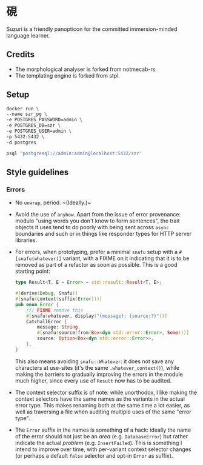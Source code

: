 # 硯

Suzuri is a friendly panopticon for the committed immersion-minded language learner.

## Credits

* The morphological analyser is forked from notmecab-rs.
* The templating engine is forked from stpl.

## Setup

``` sh
docker run \
--name szr_pg \
-e POSTGRES_PASSWORD=admin \
-e POSTGRES_DB=szr \
-e POSTGRES_USER=admin \
-p 5432:5432 \
-d postgres
```

``` sh
psql 'postgresql://admin:admin@localhost:5432/szr'
```

## Style guidelines

### Errors

* No `unwrap`, period. ~(Ideally.)~

* Avoid the use of `anyhow`. Apart from the issue of error provenance: modulo
  "using words you don't know to form sentences", the trait objects it uses tend
  to do poorly with being sent across `async` boundaries and such or in things
  like responder types for HTTP server libraries.

* For errors, when prototyping, prefer a minimal `snafu` setup with a
  `#[snafu(whatever)]` variant, with a FIXME on it indicating that it is to be
  removed as part of a refactor as soon as possible. This is a good starting
  point:

  ```rust
  type Result<T, E = Error> = std::result::Result<T, E>;

  #[derive(Debug, Snafu)]
  #[snafu(context(suffix(Error)))]
  pub enum Error {
      /// FIXME remove this
      #[snafu(whatever, display("{message}: {source:?}"))]
      CatchallError {
          message: String,
          #[snafu(source(from(Box<dyn std::error::Error>, Some)))]
          source: Option<Box<dyn std::error::Error>>,
      },
  }
  ```

  This also means avoiding `snafu::Whatever`: it does not save any characters at
  use-sites (it's the same `.whatever_context()`), while making the barriers to
  gradually improving the errors in the module much higher, since every use of
  `Result` now has to be audited.

* The context selector suffix is of note: while unorthodox, I like making the
  context selectors have the same names as the variants in the actual error
  type. This makes renaming both at the same time a lot easier, as well as
  traversing a file when auditing multiple uses of the same "error type".
  
* The `Error` suffix in the names is something of a hack: ideally the name of
  the error should not just be an _area_ (e.g. `DatabaseError`) but rather
  indicate the actual _problem_ (e.g. `InsertFailed`). This is something I intend 
  to improve over time, with per-variant context selector changes (or perhaps a default
  `false` selector and opt-in `Error` as suffix).
